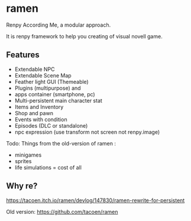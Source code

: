 # ramen

Renpy According Me, a modular approach.

It is renpy framework to help you creating of visual novell game.

## Features

* Extendable NPC
* Extendable Scene Map
* Feather light GUI (Themeable)
* Plugins (multipurpose) and 
* apps container (smartphone, pc)
* Multi-persistent main character stat
* Items and Inventory
* Shop and pawn
* Events with condition
* Episodes (DLC or standalone)
* npc expression (use transform not screen not renpy.image)

Todo: Things from the old-version of ramen :

* minigames
* sprites
* life simulations = cost of all

## Why re?

https://tacoen.itch.io/ramen/devlog/147830/ramen-rewrite-for-persistent

Old version: https://github.com/tacoen/ramen
